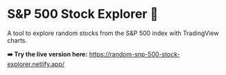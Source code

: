 # S&P 500 Stock Explorer 🔎

A tool to explore random stocks from the S&P 500 index with TradingView charts.

**➡️ Try the live version here:** https://random-snp-500-stock-explorer.netlify.app/
